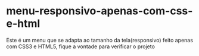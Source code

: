 # menu-responsivo-apenas-com-css-e-html
Este é um menu que se adapta ao tamanho da tela(responsivo) feito apenas com CSS3 e HTML5, fique a vontade para verificar o projeto
